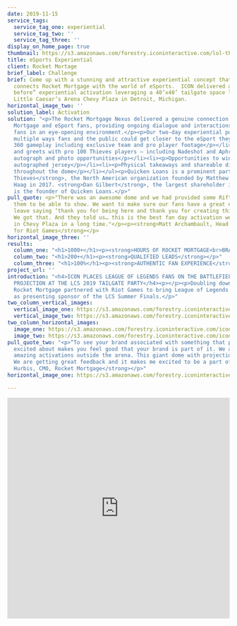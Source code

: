 ```yaml
---
date: 2019-11-15
service_tags:
  service_tag_one: experiential
  service_tag_two: ''
  service_tag_three: ''
display_on_home_page: true
thumbnail: https://s3.amazonaws.com/forestry.iconinteractive.com/lol-thumb.jpg
title: eSports Experiential
client: Rocket Mortage
brief_label: Challenge
brief: Come up with a stunning and attractive experiential concept that authentically
  connects Rocket Mortgage with the world of eSports.  ICON delivered a “never seen
  before” experiential activation leveraging a 40’x40’ tailgate space located in the
  Little Caesar’s Arena Chevy Plaza in Detroit, Michigan.
horizontal_image_two: ''
solution_label: Activation
solution: "<p>The Rocket Mortgage Nexus delivered a genuine connection between Rocket
  Mortgage and eSport fans, providing ongoing dialogue and interactions while entertaining
  fans in an eye-opening environment.</p><p>Our two-day experiential pop-up featured
  multiple ways fans and the public could get closer to the eSport they love, including:</p><ul><li><p>Overhead
  360 gameplay including exclusive team and pro player footage</p></li><li><p>Meet
  and greets with pro 100 Thieves players – including Nadeshot and Aphromoo – provided
  autograph and photo opportunities</p></li><li><p>Opportunities to win a 100 Thieves
  autographed jersey</p></li><li><p>Physical takeaways and shareable digital takeaways
  throughout the dome</p></li></ul><p>Quicken Loans is a prominent partner of <strong>100
  Thieves</strong>, the North American organization founded by Matthew “Nadeshot”
  Haag in 2017. <strong>Dan Gilbert</strong>, the largest shareholder in 100 Thieves,
  is the founder of Quicken Loans.</p>"
pull_quote: <p>"There was an awesome dome and we had provided some Rift content for
  them to be able to show. We want to make sure our fans have a great experience and
  leave saying ‘thank you for being here and thank you for creating this experience.’
  We got that. And they told us… this is the best fan day activation we have seen
  in Chevy Plaza in a long time."</p><p><strong>Matt Archambault, Head of NA Partnerships
  for Riot Games</strong></p>
horizontal_image_three: ''
results:
  column_one: "<h1>1000+</h1><p><strong>HOURS OF ROCKET MORTGAGE<br>BRANDED CONTENT</strong></p>"
  column_two: "<h1>200+</h1><p><strong>QUALIFIED LEADS</strong></p>"
  column_three: "<h1>100%</h1><p><strong>AUTHENTIC FAN EXPERIENCE</strong></p>"
project_url: ''
introduction: "<h4>ICON PLACES LEAGUE OF LEGENDS FANS ON THE BATTLEFIELD THROUGH 360
  PROJECTION AT THE LCS 2019 TAILGATE PARTY</h4><p></p><p>Doubling down on eSports,
  Rocket Mortgage partnered with Riot Games to bring League of Legends to Detroit
  as presenting sponsor of the LCS Summer Finals.</p>"
two_column_vertical_images:
  vertical_image_one: https://s3.amazonaws.com/forestry.iconinteractive.com/icon_rocket_mortgage_tall_left.jpg
  vertical_image_two: https://s3.amazonaws.com/forestry.iconinteractive.com/icon_rocket_mortgage_tall_right.jpg
two_column_horizontal_images:
  image_one: https://s3.amazonaws.com/forestry.iconinteractive.com/icon_rocket_mortgage_small_left.jpg
  image_two: https://s3.amazonaws.com/forestry.iconinteractive.com/icon_rocket_mortgage_small_right.jpg
pull_quote_two: "<p>“To see your brand associated with something that people are so
  excited about makes you feel good that your brand is part of it. We are doing really
  amazing activations outside the arena. This giant dome with projection mapping.
  We are getting great feedback and it makes me excited to be a part of it.”</p><p><strong>Casey
  Hurbis, CMO, Rocket Mortgage</strong></p>"
horizontal_image_one: https://s3.amazonaws.com/forestry.iconinteractive.com/icon_rocket_mortgage_outside.jpg

---
```

<iframe src="https://www.facebook.com/plugins/video.php?href=https%3A%2F%2Fwww.facebook.com%2Ficoninteractive%2Fvideos%2F841727376222383%2F&show_text=0&width=850" width="100%" height="500" style="border:none;overflow:hidden" scrolling="no" frameborder="0" allowTransparency="true" allowFullScreen="true"></iframe>